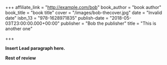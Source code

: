 +++
affiliate_link = "http://example.com/bob"
book_author = "book author"
book_title = "book title"
cover = "/images/bob-thecover.jpg"
date = "Invalid date"
isbn_13 = "978-1628971835"
publish-date = "2018-05-03T23:00:00.000+00:00"
publisher = "Bob the publisher"
title = "This is another one"

+++


**Insert Lead paragraph here.**

**Rest of review**
